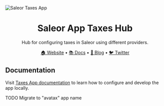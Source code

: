 ![Saleor Taxes App](https://user-images.githubusercontent.com/249912/71523206-4e45f800-28c8-11ea-84ba-345a9bfc998a.png)

<div align="center">
  <h1>Saleor App Taxes Hub</h1>
</div>

<div align="center">
  <p>Hub for configuring taxes in Saleor using different providers.</p>
</div>

<div align="center">
  <a href="https://saleor.io/">🏠 Website</a>
  <span> • </span>
  <a href="https://docs.saleor.io/docs/3.x/">📚 Docs</a>
  <span> • </span>
  <a href="https://saleor.io/blog/">📰 Blog</a>
  <span> • </span>
  <a href="https://twitter.com/getsaleor">🐦 Twitter</a>
</div>

## Documentation

Visit [Taxes App documentation](https://docs.saleor.io/docs/3.x/developer/app-store/apps/taxes/overview) to learn how to configure and develop the app locally.

TODO Migrate to "avatax" app name
